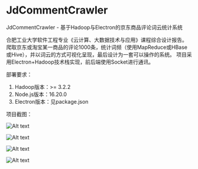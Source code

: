 # JdCommentCrawler
JdCommentCrawler - 基于Hadoop与Electron的京东商品评论词云统计系统

合肥工业大学软件工程专业《云计算、大数据技术与应用》课程综合设计报告。
爬取京东或淘宝某一商品的评论1000条，统计词频（使用MapReduce或HBase或Hive），并以词云的方式可视化呈现，最后设计为一套可以操作的系统。
项目采用Electron+Hadoop技术栈实现，前后端使用Socket进行通讯。

部署要求：
1. Hadoop版本：>= 3.2.2
2. Node.js版本：16.20.0
3. Electron版本：见package.json

项目截图：

![Alt text](http://img.codesocean.top/image/1686251172870)

![Alt text](http://img.codesocean.top/image/1686251236618)

![Alt text](http://img.codesocean.top/image/1686251106759)

![Alt text](http://img.codesocean.top/image/1686251174913)


